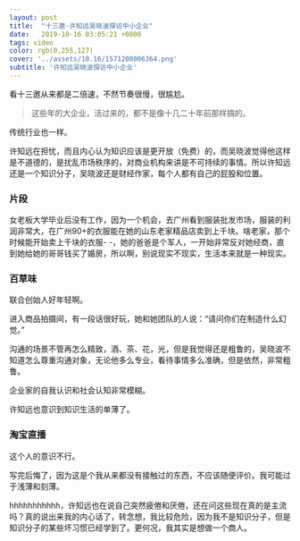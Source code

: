 ```yaml
---
layout: post
title:  "十三邀-许知远吴晓波探访中小企业"
date:   2019-10-16 03:05:21 +0800
tags: video
color: rgb(0,255,127)
cover: '../assets/10.16/1571208006364.png'
subtitle: '许知远吴晓波探访中小企业'
---
```


看十三邀从来都是二倍速，不然节奏很慢，很尴尬。

> 这些年的大企业，活过来的，都不是像十几二十年前那样搞的。

传统行业也一样。

许知远在担忧，而且内心认为知识应该是更开放（免费）的，而吴晓波觉得他这样是不道德的，是扰乱市场秩序的，对商业机构来讲是不可持续的事情。所以许知远还是一个知识分子，吴晓波还是财经作家，每个人都有自己的屁股和位置。

### 片段

女老板大学毕业后没有工作，因为一个机会，去广州看到服装批发市场，服装的利润非常大，在广州90+的衣服能在她的山东老家精品店卖到上千块。啥老家，那个时候能开始卖上千块的衣服- -，她的爸爸是个军人，一开始非常反对她经商，直到她给她的哥哥钱买了婚房，所以啊，别说现实不现实，生活本来就是一种现实。

### 百草味

联合创始人好年轻啊。

进入商品拍摄间，有一段话很好玩，她和她团队的人说：“请问你们在制造什么幻觉。”

沟通的场景不管再怎么精致，酒、茶、花，光，但是我觉得还是粗鲁的，吴晓波不知道怎么尊重沟通对象，无论他多么专业，看待事情多么准确，但是依然，非常粗鲁。

企业家的自我认识和社会认知非常模糊。

许知远也意识到知识生活的单薄了。

### 淘宝直播

这个人的意识不行。

写完后悔了，因为这是个我从来都没有接触过的东西，不应该随便评价。我可能过于浅薄和刻薄。

hhhhhhhhhhh，许知远也在说自己突然疲倦和厌倦，还在问这些现在真的是主流吗？真的说出来我的内心话了，转念想，我比较危险，因为我不是知识分子，但是知识分子的某些坏习惯已经学到了。更何况，我其实是想做一个商人。


